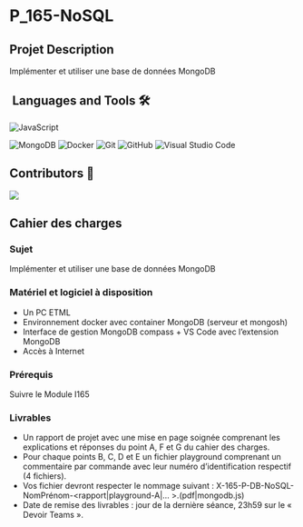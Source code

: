 # P_165-NoSQL  

## Projet Description

Implémenter et utiliser une base de données MongoDB

## &nbsp;Languages and Tools 🛠

![JavaScript](https://img.shields.io/badge/javascript-%23323330.svg?style=for-the-badge&logo=javascript&logoColor=%23F7DF1E)

![MongoDB](https://img.shields.io/badge/MongoDB-%234ea94b.svg?style=for-the-badge&logo=mongodb&logoColor=white)
![Docker](https://img.shields.io/badge/docker-%230db7ed.svg?style=for-the-badge&logo=docker&logoColor=white)
![Git](https://img.shields.io/badge/git-%23F05033.svg?style=for-the-badge&logo=git&logoColor=white)
![GitHub](https://img.shields.io/badge/github-%23121011.svg?style=for-the-badge&logo=github&logoColor=white)
![Visual Studio Code](https://img.shields.io/badge/Visual%20Studio%20Code-0078d7.svg?style=for-the-badge&logo=visual-studio-code&logoColor=white)

## Contributors 👤

<a href="https://github.com/quemet/P_165-NoSQL/graphs/contributors">
  <img src="https://contrib.rocks/image?repo=quemet/P_165-NoSQL" />
</a>

## Cahier des charges

### Sujet

Implémenter et utiliser une base de données MongoDB

### Matériel et logiciel à disposition

* Un PC ETML
* Environnement docker avec container MongoDB (serveur et mongosh)
* Interface de gestion MongoDB compass + VS Code avec l’extension MongoDB
* Accès à Internet

### Prérequis

Suivre le Module I165

### Livrables

* Un rapport de projet avec une mise en page soignée comprenant les explications et réponses du point A, F et G du cahier des charges.<br>
* Pour chaque points B, C, D et E un fichier playground comprenant un commentaire 
par commande avec leur numéro d’identification respectif (4 fichiers).<br>
* Vos fichier devront respecter le nommage suivant :
X-165-P-DB-NoSQL-NomPrénom-<rapport|playground-A|… >.(pdf|mongodb.js)<br>
* Date de remise des livrables : jour de la dernière séance, 23h59 sur le « Devoir Teams ».
